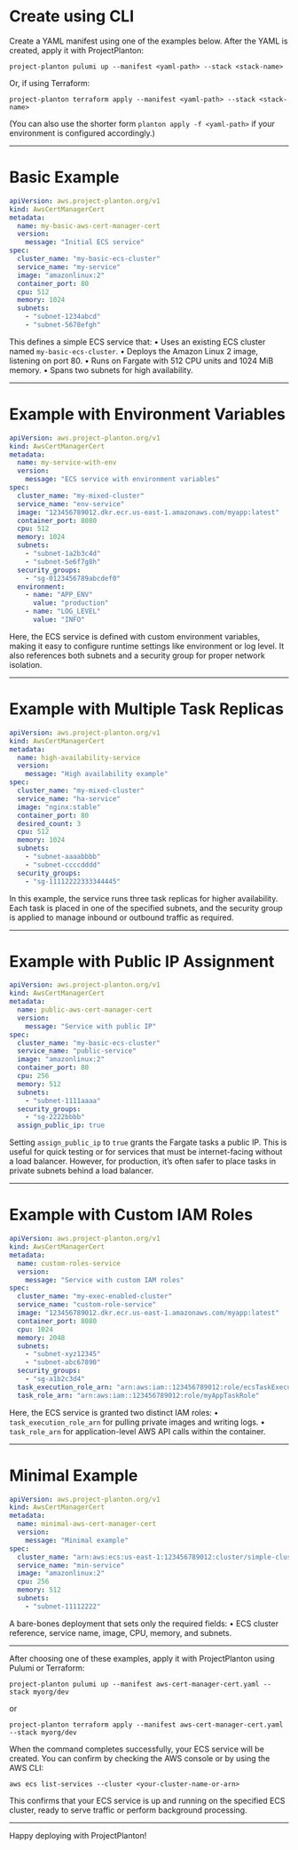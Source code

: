 # Create using CLI

Create a YAML manifest using one of the examples below. After the YAML is created, apply it with ProjectPlanton:

```shell
project-planton pulumi up --manifest <yaml-path> --stack <stack-name>
```

Or, if using Terraform:

```shell
project-planton terraform apply --manifest <yaml-path> --stack <stack-name>
```

(You can also use the shorter form `planton apply -f <yaml-path>` if your environment is configured accordingly.)

---

# Basic Example

```yaml
apiVersion: aws.project-planton.org/v1
kind: AwsCertManagerCert
metadata:
  name: my-basic-aws-cert-manager-cert
  version:
    message: "Initial ECS service"
spec:
  cluster_name: "my-basic-ecs-cluster"
  service_name: "my-service"
  image: "amazonlinux:2"
  container_port: 80
  cpu: 512
  memory: 1024
  subnets:
    - "subnet-1234abcd"
    - "subnet-5678efgh"
```

This defines a simple ECS service that:
• Uses an existing ECS cluster named `my-basic-ecs-cluster`.
• Deploys the Amazon Linux 2 image, listening on port 80.
• Runs on Fargate with 512 CPU units and 1024 MiB memory.
• Spans two subnets for high availability.

---

# Example with Environment Variables

```yaml
apiVersion: aws.project-planton.org/v1
kind: AwsCertManagerCert
metadata:
  name: my-service-with-env
  version:
    message: "ECS service with environment variables"
spec:
  cluster_name: "my-mixed-cluster"
  service_name: "env-service"
  image: "123456789012.dkr.ecr.us-east-1.amazonaws.com/myapp:latest"
  container_port: 8080
  cpu: 512
  memory: 1024
  subnets:
    - "subnet-1a2b3c4d"
    - "subnet-5e6f7g8h"
  security_groups:
    - "sg-0123456789abcdef0"
  environment:
    - name: "APP_ENV"
      value: "production"
    - name: "LOG_LEVEL"
      value: "INFO"
```

Here, the ECS service is defined with custom environment variables, making it easy to configure runtime settings like
environment or log level. It also references both subnets and a security group for proper network isolation.

---

# Example with Multiple Task Replicas

```yaml
apiVersion: aws.project-planton.org/v1
kind: AwsCertManagerCert
metadata:
  name: high-availability-service
  version:
    message: "High availability example"
spec:
  cluster_name: "my-mixed-cluster"
  service_name: "ha-service"
  image: "nginx:stable"
  container_port: 80
  desired_count: 3
  cpu: 512
  memory: 1024
  subnets:
    - "subnet-aaaabbbb"
    - "subnet-ccccdddd"
  security_groups:
    - "sg-11112222333344445"
```

In this example, the service runs three task replicas for higher availability. Each task is placed in one of the
specified subnets, and the security group is applied to manage inbound or outbound traffic as required.

---

# Example with Public IP Assignment

```yaml
apiVersion: aws.project-planton.org/v1
kind: AwsCertManagerCert
metadata:
  name: public-aws-cert-manager-cert
  version:
    message: "Service with public IP"
spec:
  cluster_name: "my-basic-ecs-cluster"
  service_name: "public-service"
  image: "amazonlinux:2"
  container_port: 80
  cpu: 256
  memory: 512
  subnets:
    - "subnet-1111aaaa"
  security_groups:
    - "sg-2222bbbb"
  assign_public_ip: true
```

Setting `assign_public_ip` to `true` grants the Fargate tasks a public IP. This is useful for quick testing or for
services that must be internet-facing without a load balancer. However, for production, it’s often safer to place tasks
in private subnets behind a load balancer.

---

# Example with Custom IAM Roles

```yaml
apiVersion: aws.project-planton.org/v1
kind: AwsCertManagerCert
metadata:
  name: custom-roles-service
  version:
    message: "Service with custom IAM roles"
spec:
  cluster_name: "my-exec-enabled-cluster"
  service_name: "custom-role-service"
  image: "123456789012.dkr.ecr.us-east-1.amazonaws.com/myapp:latest"
  container_port: 8080
  cpu: 1024
  memory: 2048
  subnets:
    - "subnet-xyz12345"
    - "subnet-abc67890"
  security_groups:
    - "sg-a1b2c3d4"
  task_execution_role_arn: "arn:aws:iam::123456789012:role/ecsTaskExecutionRole"
  task_role_arn: "arn:aws:iam::123456789012:role/myAppTaskRole"
```

Here, the ECS service is granted two distinct IAM roles:
• `task_execution_role_arn` for pulling private images and writing logs.
• `task_role_arn` for application-level AWS API calls within the container.

---

# Minimal Example

```yaml
apiVersion: aws.project-planton.org/v1
kind: AwsCertManagerCert
metadata:
  name: minimal-aws-cert-manager-cert
  version:
    message: "Minimal example"
spec:
  cluster_name: "arn:aws:ecs:us-east-1:123456789012:cluster/simple-cluster"
  service_name: "min-service"
  image: "amazonlinux:2"
  cpu: 256
  memory: 512
  subnets:
    - "subnet-11112222"
```

A bare-bones deployment that sets only the required fields:
• ECS cluster reference, service name, image, CPU, memory, and subnets.

---

After choosing one of these examples, apply it with ProjectPlanton using Pulumi or Terraform:

```shell
project-planton pulumi up --manifest aws-cert-manager-cert.yaml --stack myorg/dev
```

or

```shell
project-planton terraform apply --manifest aws-cert-manager-cert.yaml --stack myorg/dev
```

When the command completes successfully, your ECS service will be created. You can confirm by checking the AWS console
or by using the AWS CLI:

```shell
aws ecs list-services --cluster <your-cluster-name-or-arn>
```

This confirms that your ECS service is up and running on the specified ECS cluster, ready to serve traffic or perform
background processing.

---

Happy deploying with ProjectPlanton!
